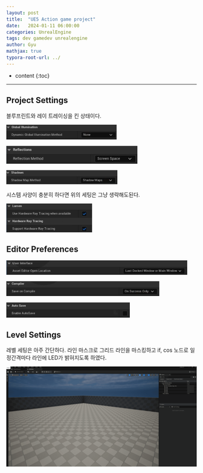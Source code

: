 ```yaml
---
layout: post
title:  "UE5 Action game project"
date:   2024-01-11 06:00:00
categories: UnrealEngine
tags: dev gamedev unrealengine
author: Gyu
mathjax: true
typora-root-url: ../
---
```


* content
{:toc}

---
## Project Settings

블루프린트와 레이 트레이싱을 킨 상태이다.

![1](/assets/images/2024-01-11-actiongame/1.png)

![2](/assets/images/2024-01-11-actiongame/2.png)

![3](/assets/images/2024-01-11-actiongame/3.png)

시스템 사양이 충분히 하다면 위의 세팅은 그냥 생략해도된다.

![4](/assets/images/2024-01-11-actiongame/4.png)

## Editor Preferences

![5](/assets/images/2024-01-11-actiongame/5.png)

![6](/assets/images/2024-01-11-actiongame/6.png)

![7](/assets/images/2024-01-11-actiongame/7.png)

## Level Settings

레벨 세팅은 아주 간단하다. 라인 마스크로 그리드 라인을 마스킹하고 if, cos 노드로 일정간격마다 라인에 LED가 밝혀지도록 하였다.

![level](/assets/images/2024-01-11-actiongame/level.gif)
